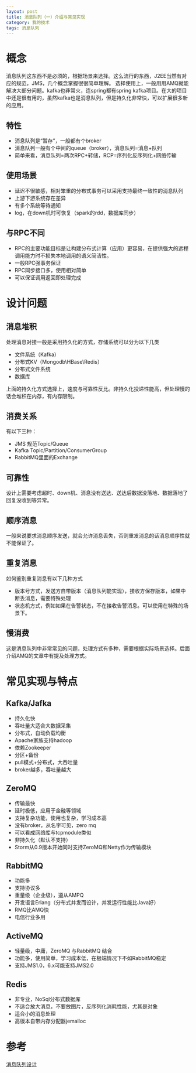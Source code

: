 ```yaml
---
layout: post
title: 消息队列（一）介绍与常见实现
category: 我的技术
tags: 消息队列
---
```



# 概念
消息队列这东西不是必须的，根据场景来选择。这么流行的东西，J2EE当然有对应的规范，JMS，几个概念掌握很很简单理解。
选择使用上，一般用用AMQ就能解决大部分问题。kafka也非常火，连spring都有spring kafka项目。在大的项目中还是很有用的，虽然kafka也是消息队列，但是持久化非常快，可以扩展很多新的应用。

## 特性
- 消息队列是“暂存”，一般都有个broker
- 消息队列一般有个中间的queue（broker），消息队列=消息+队列
- 简单来看，消息队列=两次RPC+转储，RCP=序列化反序列化+网络传输

## 使用场景
- 延迟不很敏感，相对笨重的分布式事务可以采用支持最终一致性的消息队列
- 上游下游系统存在差异
- 有多个系统等待通知
- log，在down机时可恢复（spark的rdd，数据库同步）

## 与RPC不同
- RPC的主要功能目标是让构建分布式计算（应用）更容易，在提供强大的远程调用能力时不损失本地调用的语义简洁性。
- 一般RPC强事务保证
- RPC同步接口多，使用相对简单
- 可以保证调用返回即处理完成

# 设计问题
## 消息堆积
处理消息对接一般是采用持久化的方式，存储系统可以分为以下几类
- 文件系统（Kafka）
- 分布式KV（Mongodb\HBase\Redis）
- 分布式文件系统
- 数据库

上面的持久化方式选择上，速度与可靠性反比。非持久化投递性能高，但处理慢的话会堆积在内存，有内存限制。

## 消费关系
有以下三种：
- JMS 规范Topic/Queue
- Kafka Topic/Partition/ConsumerGroup
- RabbitMQ里面的Exchange

## 可靠性
设计上需要考虑超时、down机、消息没有送达、送达后数据没落地、数据落地了回复没收到等异常。

## 顺序消息
一般来说要求消息顺序发送，就会允许消息丢失，否则重发消息的话消息顺序性就不能保证了。

## 重复消息
如何鉴别重复消息有以下几种方式
- 版本号方式，发送方自带版本（消息队列能实现），接收方保存版本，如果中断丢消息，需要特殊处理
- 状态机方式，例如如果在告警状态，不在接收告警消息。可以使用在特殊的场景下。

## 慢消费
这是消息队列中非常常见的问题，处理方式有多种，需要根据实际场景选择。后面介绍AMQ的文章中有提及处理方式。

# 常见实现与特点
## Kafka/Jafka 
- 持久化快
- 吞吐量大适合大数据采集
- 分布式，自动负载均衡
- Apache家族支持hadoop
- 依赖Zookeeper
- 分区+备份
- pull模式+分布式，大吞吐量
- broker越多，吞吐量越大

## ZeroMQ 
- 传输最快
- 延时极低，应用于金融等领域
- 支持复杂功能，使用也复杂，学习成本高
- 没有broker，从名字可见，zero mq
- 可以看成网络库与tcpmodule类似
- 非持久化（默认不支持）
- Storm从0.9版本开始同时支持ZeroMQ和Netty作为传输模块

## RabbitMQ 
- 功能多
- 支持协议多
- 重量级（企业级），遵从AMPQ
- 开发语言Erlang（分布式并发而设计，并发运行性能比Java好）
- RMQ比AMQ快
- 电信行业多用

## ActiveMQ 
- 轻量级，中庸，ZeroMQ 与RabbitMQ 结合
- 功能多，使用简单，学习成本低，在极端情况下不如RabbitMQ稳定
- 支持JMS1.0，6.x可能支持JMS2.0

## Redis 
- 非专业，NoSql分布式数据库
- 不适合放大消息，不要放图片，反序列化消耗性能，尤其是对象
- 适合小的消息处理
- 高版本自带内存分配器jemalloc

# 参考
[消息队列设计](https://zhuanlan.zhihu.com/p/21649950)
